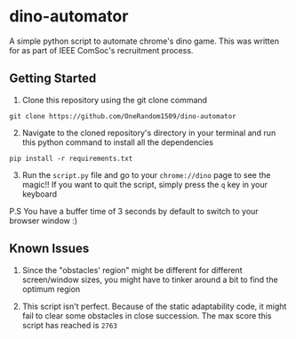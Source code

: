 # dino-automator
A simple python script to automate chrome's dino game. This was written for as part of IEEE ComSoc's recruitment process.

## Getting Started
1. Clone this repository using the git clone command 
```
git clone https://github.com/OneRandom1509/dino-automator
```

2. Navigate to the cloned repository's directory in your terminal and run this python command to install all the dependencies
```
pip install -r requirements.txt
``` 

3. Run the `script.py` file and go to your `chrome://dino` page to see the magic!! If you want to quit the script, simply press the `q` key in your keyboard

P.S You have a buffer time of 3 seconds by default to switch to your browser window :)

## Known Issues
1. Since the "obstacles' region" might be different for different screen/window sizes, you might have to tinker around a bit to find the optimum region

2. This script isn't perfect. Because of the static adaptability code, it might fail to clear some obstacles in close succession. The max score this script has reached is `2763`